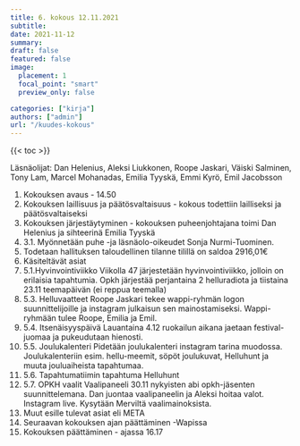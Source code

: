 ```yaml
---
title: 6. kokous 12.11.2021
subtitle: 
date: 2021-11-12
summary: 
draft: false
featured: false
image:
  placement: 1
  focal_point: "smart"
  preview_only: false

categories: ["kirja"]
authors: ["admin"]
url: "/kuudes-kokous"
---
```

{{< toc >}}

Läsnäolijat: Dan Helenius, Aleksi Liukkonen, Roope Jaskari, Väiski Salminen, Tony Lam, Marcel Mohanadas, Emilia Tyyskä, Emmi Kyrö, Emil Jacobsson

1. Kokouksen avaus - 14.50
2. Kokouksen laillisuus ja päätösvaltaisuus - kokous todettiin lailliseksi ja
päätösvaltaiseksi
3. Kokouksen järjestäytyminen - kokouksen puheenjohtajana toimi Dan Helenius  ja sihteerinä Emilia Tyyskä
  1. 3.1. Myönnetään puhe -ja läsnäolo-oikeudet Sonja Nurmi-Tuominen.
4. Todetaan hallituksen taloudellinen tilanne tilillä on saldoa 2916,01€
5. Käsiteltävät asiat
  1. 5.1.Hyvinvointiviikko
    Viikolla 47 järjestetään hyvinvointiviikko, jolloin on erilaisia tapahtumia. Opkh järjestää perjantaina 2 helluradiota ja tiistaina 23.11 teemapäivän (ei reppua teemalla)
  2. 5.3. Helluvaatteet
    Roope Jaskari tekee wappi-ryhmän logon suunnittelijoille ja instagram julkaisun sen mainostamiseksi. Wappi-ryhmään tulee Roope, Emilia ja Emil.
  3. 5.4. Itsenäisyyspäivä
    Lauantaina 4.12 ruokailun aikana jaetaan festival-juomaa ja pukeudutaan hienosti. 
  4. 5.5. Joulukalenteri
    Pidetään joulukalenteri instagram tarina muodossa. Joulukalenteriin esim. hellu-meemit, söpöt joulukuvat, Helluhunt ja muuta jouluaiheista tapahtumaa.
  5. 5.6. Tapahtumatiimin tapahtuma
    Helluhunt
  6. 5.7. OPKH vaalit
    Vaalipaneeli 30.11 nykyisten abi opkh-jäsenten suunnittelemana. Dan juontaa vaalipaneelin ja Aleksi hoitaa valot. Instagram live. Kysytään Merviltä vaalimainoksista. 
6. Muut esille tulevat asiat eli META
7. Seuraavan kokouksen ajan päättäminen -Wapissa
8. Kokouksen päättäminen - ajassa 16.17
